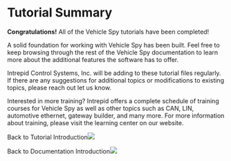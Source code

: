 # Tutorial Summary

**Congratulations!** All of the Vehicle Spy tutorials have been completed!

A solid foundation for working with Vehicle Spy has been built. Feel free to keep browsing through the rest of the Vehicle Spy documentation to learn more about the additional features the software has to offer.

Intrepid Control Systems, Inc. will be adding to these tutorial files regularly. If there are any suggestions for additional topics or modifications to existing topics, please reach out let us know.

Interested in more training? Intrepid offers a complete schedule of training courses for Vehicle Spy as well as other topics such as CAN, LIN, automotive ethernet, gateway builder, and many more. For more information about training, please visit the learning center on our website.

Back to Tutorial Introduction![](https://cdn.intrepidcs.net/support/VehicleSpy/assets/next.gif)

Back to Documentation Introduction![](https://cdn.intrepidcs.net/support/VehicleSpy/assets/next.gif)
